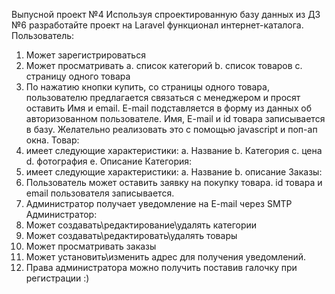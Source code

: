 Выпусной проект №4
Используя спроектированную базу данных из ДЗ №6 разработайте проект на Laravel функционал интернет-каталога.
Пользователь:
1. Может зарегистрироваться
2. Может просматривать
a. список категорий
b. список товаров
c. страницу одного товара
3. По нажатию кнопки купить, со страницы одного товара, пользователю предлагается связаться с менеджером и просят оставить Имя и email. E-mail подставляется в форму из данных об авторизованном пользователе. Имя, E-mail и id товара записывается в базу. Желательно реализовать это с помощью javascript и поп-ап окна.
Товар:
1. имеет следующие характеристики:
a. Название
b. Категория
c. цена
d. фотография
e. Описание
Категория:
1. имеет следующие характеристики:
a. Название
b. описание
Заказы:
1. Пользователь может оставить заявку на покупку товара. id товара и email пользователя записывается.
2. Администратор получает уведомление на E-mail через SMTP
Администратор:
1. Может создавать\редактирование\удалять категории
2. Может создавать\редактировать\удалять товары
3. Может просматривать заказы
4. Может установить\изменить адрес для получения уведомлений.
5. Права администратора можно получить поставив галочку при регистрации :)